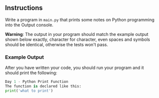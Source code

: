 ## Instructions

Write a program in `main.py` that prints some notes on Python programming into the Output console.

**Warning**: The output in your program should match the example output shown below exactly, character for character, even spaces and symbols should be identical, otherwise the tests won't pass.

### Example Output

After you have written your code, you should run your program and it should print the following:

```python
Day 1 - Python Print Function
The function is declared like this:
print('what to print')
